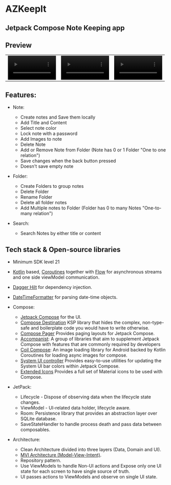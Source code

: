 # AZKeepIt

## Jetpack Compose Note Keeping app


## Preview
<table align="center">
  <tr>
    <td> 
      <video src ="https://user-images.githubusercontent.com/55766997/215361330-618d295e-ee02-4cee-8666-79251ea24ab3.mp4" width="150"/>
    </td>
    <td>
      <video src ="https://user-images.githubusercontent.com/55766997/215361340-4d9c1829-b27a-4024-a624-df2343d256ce.mp4" width="150"/>
    </td>
    <td>
      <video src ="https://user-images.githubusercontent.com/55766997/215361351-fad8cc8f-29f6-4326-a33d-3cc18d7c6809.mp4" width="150"/>
    </td>
  </tr>
</table>

## Features:
  - Note:
    - Create notes and Save them locally
    - Add Title and Content
    - Select note color
    - Lock note with a password
    - Add Images to note
    - Delete Note
    - Add or Remove Note from Folder (Note has 0 or 1 Folder "One to one relation")
    - Save changes when the back button pressed
    - Doesn't save empty note

  - Folder:
    - Create Folders to group notes
    - Delete Folder
    - Rename Folder
    - Delete all folder notes
    - Add Multiple notes to Folder (Folder has 0 to many Notes "One-to-many relation")

  - Search:
    - Search Notes by either title or content
    

## Tech stack & Open-source libraries
- Minimum SDK level 21
- [Kotlin](https://kotlinlang.org/) based, [Coroutines](https://github.com/Kotlin/kotlinx.coroutines) together with [Flow](https://developer.android.com/kotlin/flow) for asynchronous streams and one side viewModel communication.
- [Dagger Hilt](https://developer.android.com/training/dependency-injection/hilt-android) for dependency injection.
- [DateTimeFormatter](https://developer.android.com/reference/java/time/format/DateTimeFormatter) for parsing date-time objects.
  
- Compose:
  - [Jetpack Compose](https://developer.android.com/jetpack/compose/documentation) for the UI.
  - [Compose Destination](https://composedestinations.rafaelcosta.xyz) KSP library that hides the complex, non-type-safe and boilerplate code you would have to write otherwise.
  - [Compose Pager](https://google.github.io/accompanist/pager/) Provides paging layouts for Jetpack Compose.
  - [Accompanist](https://github.com/google/accompanist): A group of libraries that aim to supplement Jetpack Compose with features that are commonly required by developers 
  - [Coil Compose](https://coil-kt.github.io/coil): An image loading library for Android backed by Kotlin Coroutines for loading async images for compose.
  - [System UI controller](https://google.github.io/accompanist/systemuicontroller/) Provides easy-to-use utilities for updating the System UI bar colors within Jetpack Compose.
  - [Extended Icons](https://developer.android.com/reference/kotlin/androidx/compose/material/icons/package-summary) Provides a full set of Material icons to be used with Compose.
  
- JetPack:
  - Lifecycle - Dispose of observing data when the lifecycle state changes.
  - ViewModel - UI-related data holder, lifecycle aware.
  - Room: Persistence library that provides an abstraction layer over SQLite database.
  - SaveStateHandler to handle process death and pass data between composables.


- Architecture:
  - Clean Architecture divided into three layers (Data, Domain and UI).
  - [MVI Architecture (Model-View-Intent)](https://www.raywenderlich.com/817602-mvi-architecture-for-android-tutorial-getting-started).
  - Repository pattern.
  - Use ViewModels to handle Non-UI actions and Expose only one UI state for each screen to have single source of truth.
  - UI passes actions to ViewModels and observe on single UI state.
